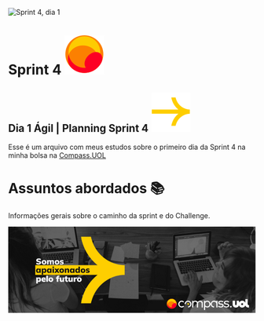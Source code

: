 ![Sprint 4, dia 1](img/readMeImg/S4d1Banner.svg)

# Sprint 4 ![Logo](img/readMeImg/smalllogouol.svg)
## Dia 1 Ágil | Planning Sprint 4 ![Logo2](img/readMeImg/sd.svg)
Esse é um arquivo com meus estudos sobre o primeiro dia da Sprint 4 na minha bolsa na [Compass.UOL](https://compass.uol/en/about-us/)


# Assuntos abordados 📚
Informações gerais sobre o caminho da sprint e do Challenge.


![Rodapé](img/readMeImg/rodape.png)